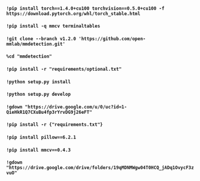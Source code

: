 #### ```!pip install torch==1.4.0+cu100 torchvision==0.5.0+cu100 -f https://download.pytorch.org/whl/torch_stable.html```
#### ```!pip install -q mmcv terminaltables```
#### ```!git clone --branch v1.2.0 'https://github.com/open-mmlab/mmdetection.git'```
#### ```%cd "mmdetection"```
#### ```!pip install -r "requirements/optional.txt"```
#### ```!python setup.py install```
#### ```!python setup.py develop```
#### ```!gdown "https://drive.google.com/u/0/uc?id=1-QieHkR1Q7CXuBu4fp3rYrvDG9j26eFT"```
#### ```!pip install -r {"requirements.txt"}```
#### ```!pip install pillow==6.2.1```
#### ```!pip install mmcv==0.4.3```
#### ```!gdown "https://drive.google.com/drive/folders/19qMDNMWgw04T0HCQ_jADq1OvycF3zvuO"```
